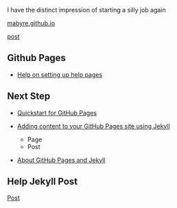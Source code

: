 I have the distinct impression of starting a silly job again

[mabyre.github.io](https://mabyre.github.io/)

[post](https://mabyre.github.io/post/)

## Github Pages

* [Help on setting up help pages](https://docs.github.com/en/pages/setting-up-a-github-pages-site-with-jekyll/adding-content-to-your-github-pages-site-using-jekyll#about-content-in-jekyll-sites)

## Next Step

* [Quickstart for GitHub Pages](https://docs.github.com/en/pages/quickstart)

* [Adding content to your GitHub Pages site using Jekyll](https://docs.github.com/fr/pages/setting-up-a-github-pages-site-with-jekyll/adding-content-to-your-github-pages-site-using-jekyll)

  * Page
  * Post

* [About GitHub Pages and Jekyll](https://docs.github.com/en/pages/setting-up-a-github-pages-site-with-jekyll/about-github-pages-and-jekyll)

## Help Jekyll Post

[Post](https://jekyllrb.com/docs/posts/)
